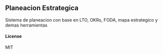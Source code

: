 ## Planeacion Estrategica

Sistema de planeacion con base en LTO, OKRs, FODA, mapa estrategico y demas herramientas

#### License

MIT